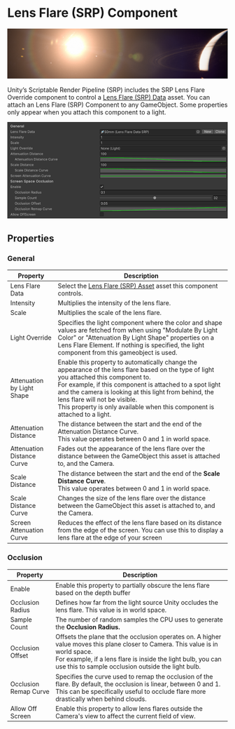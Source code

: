 [comment]: # (If you modify this file make sure you modify the copy/paste file: com.unity.render-pipelines.universal and com.unity.render-pipelines.high-definition\Documentation~\lens-flare-data-driven-component.md)

# Lens Flare (SRP) Component

![](images/LensFlareHeader.png)

Unity’s Scriptable Render Pipeline (SRP) includes the SRP Lens Flare Override component to control a [Lens Flare (SRP) Data](lens-flare-data-driven-asset.md) asset. You can attach an Lens Flare (SRP) Component to any GameObject.
Some properties only appear when you attach this component to a light.

![](images/LensFlareComp.png)

## Properties

### General

| **Property**    | **Description**                                              |
| --------------- | ------------------------------------------------------------ |
| Lens Flare Data | Select the [Lens Flare (SRP) Asset](lens-flare-data-driven-asset.md) asset this component controls. |
| Intensity     | Multiplies the intensity of the lens flare. |
| Scale         | Multiplies the scale of the lens flare. |
| Light Override  | Specifies the light component where the color and shape values are fetched from when using "Modulate By Light Color" or "Attenuation By Light Shape" properties on a Lens Flare Element. If nothing is specified, the light component from this gameobject is used. |
| Attenuation by Light Shape | Enable this property to automatically change the appearance of the lens flare based on the type of light you attached this component to.<br/>For example, if this component is attached to a spot light and the camera is looking at this light from behind, the lens flare will not be visible. <br/>This property is only available when this component is attached to a light. |
| Attenuation Distance |The distance between the start and the end of the Attenuation Distance Curve.<br/>This value operates between 0 and 1 in world space.  |
| Attenuation Distance Curve | Fades out the appearance of the lens flare over the distance between the GameObject this asset is attached to, and the Camera. |
| Scale Distance | The distance between the start and the end of the **Scale Distance Curve**.<br/>This value operates between 0 and 1 in world space. |
| Scale Distance Curve | Changes the size of the lens flare over the distance between the GameObject this asset is attached to, and the Camera. |
| Screen Attenuation Curve | Reduces the effect of the lens flare based on its distance from the edge of the screen. You can use this to display a lens flare at the edge of your screen |

### Occlusion

| **Property**    | **Description**                                              |
| --------------- | ------------------------------------------------------------ |
| Enable | Enable this property to partially obscure the lens flare based on the depth buffer |
| Occlusion Radius | Defines how far from the light source Unity occludes the lens flare. This value is in world space. |
| Sample Count | The number of random samples the CPU uses to generate the **Occlusion Radius.** |
| Occlusion Offset | Offsets the plane that the occlusion operates on. A higher value moves this plane closer to Camera. This value is in world space. <br/>For example, if a lens flare is inside the light bulb, you can use this to sample occlusion outside the light bulb. |
| Occlusion Remap Curve | Specifies the curve used to remap the occlusion of the flare. By default, the occlusion is linear, between 0 and 1. This can be specifically useful to occlude flare more drastically when behind clouds. |
| Allow Off Screen | Enable this property to allow lens flares outside the Camera's view to affect the current field of view. |
